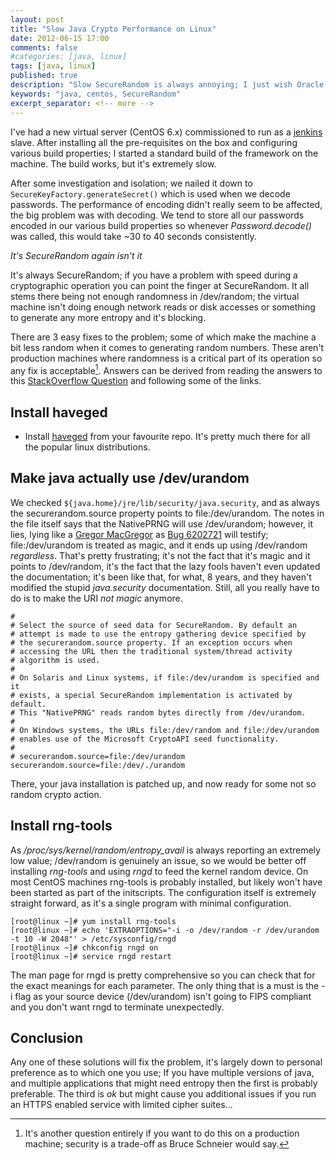 ```yaml
---
layout: post
title: "Slow Java Crypto Performance on Linux"
date: 2012-06-15 17:00
comments: false
#categories: [java, linux]
tags: [java, linux]
published: true
description: "Slow SecureRandom is always annoying; I just wish Oracle would fix their documentation"
keywords: "java, centos, SecureRandom"
excerpt_separator: <!-- more -->
---
```


I've had a new virtual server (CentOS 6.x) commissioned to run as a [jenkins](http://jenkins-ci.org) slave. After installing all the pre-requisites on the box and configuring various build properties; I started a standard build of the framework on the machine. The build works, but it's extremely slow.

After some investigation and isolation; we nailed it down to `SecureKeyFactory.generateSecret()` which is used when we decode passwords. The performance of encoding didn't really seem to be affected, the big problem was with decoding. We tend to store all our passwords encoded in our various build properties so whenever *Password.decode()* was called, this would take ~30 to 40 seconds consistently.

_It's SecureRandom again isn't it_

<!-- more -->

It's always SecureRandom; if you have a problem with speed during a cryptographic operation you can point the finger at SecureRandom. It all stems there being not enough randomness in /dev/random; the virtual machine isn't doing enough network reads or disk accesses or something to generate any more entropy and it's blocking.

There are 3 easy fixes to the problem; some of which make the machine a bit less random when it comes to generating random numbers. These aren't production machines where randomness is a critical part of its operation so any fix is acceptable[^1]. Answers can be derived from reading the answers to this [StackOverflow Question](http://stackoverflow.com/questions/137212/how-to-solve-performance-problem-with-java-securerandom) and following some of the links.

## Install haveged

* Install [haveged](http://www.issihosts.com/haveged/downloads.html) from your favourite repo. It's pretty much there for all the popular linux distributions.

## Make java actually use /dev/urandom

We checked `${java.home}/jre/lib/security/java.security`, and as always the securerandom.source property points to file:/dev/urandom. The notes in the file itself says that the NativePRNG will use /dev/urandom; however, it lies, lying like a [Gregor MacGregor](http://en.wikipedia.org/wiki/Gregor_MacGregor) as [Bug 6202721](http://bugs.sun.com/view_bug.do?bug_id=6202721) will testify; file:/dev/urandom is treated as magic, and it ends up using /dev/random *regardless*. That's pretty frustrating; it's not the fact that it's magic and it points to /dev/random, it's the fact that the lazy fools haven't even updated the documentation; it's been like that, for what, 8 years, and they haven't modified the stupid _java.security_ documentation. Still, all you really have to do is to make the URI *not magic* anymore.

```properties
#
# Select the source of seed data for SecureRandom. By default an
# attempt is made to use the entropy gathering device specified by
# the securerandom.source property. If an exception occurs when
# accessing the URL then the traditional system/thread activity
# algorithm is used.
#
# On Solaris and Linux systems, if file:/dev/urandom is specified and it
# exists, a special SecureRandom implementation is activated by default.
# This "NativePRNG" reads random bytes directly from /dev/urandom.
#
# On Windows systems, the URLs file:/dev/random and file:/dev/urandom
# enables use of the Microsoft CryptoAPI seed functionality.
#
# securerandom.source=file:/dev/urandom
securerandom.source=file:/dev/./urandom
```

There, your java installation is patched up, and now ready for some not so random crypto action.


## Install rng-tools

As */proc/sys/kernel/random/entropy_avail* is always reporting an extremely low value; /dev/random is genuinely an issue, so we would be better off installing *rng-tools* and using _rngd_ to feed the kernel random device. On most CentOS machines rng-tools is probably installed, but likely won't have been started as part of the initscripts. The configuration itself is extremely straight forward, as it's a single program with minimal configuration.

```console
[root@linux ~]# yum install rng-tools
[root@linux ~]# echo 'EXTRAOPTIONS="-i -o /dev/random -r /dev/urandom -t 10 -W 2048"' > /etc/sysconfig/rngd
[root@linux ~]# chkconfig rngd on
[root@linux ~]# service rngd restart
```

The man page for rngd is pretty comprehensive so you can check that for the exact meanings for each parameter. The only thing that is a must is the -i flag as your source device (/dev/urandom) isn't going to FIPS compliant and you don't want rngd to terminate unexpectedly.

## Conclusion

Any one of these solutions will fix the problem, it's largely down to personal preference as to which one you use; If you have multiple versions of java, and multiple applications that might need entropy then the first is probably preferable. The third is _ok_ but might cause you additional issues if you run an HTTPS enabled service with limited cipher suites...

[^1]: It's another question entirely if you want to do this on a production machine; security is a trade-off as Bruce Schneier would say.